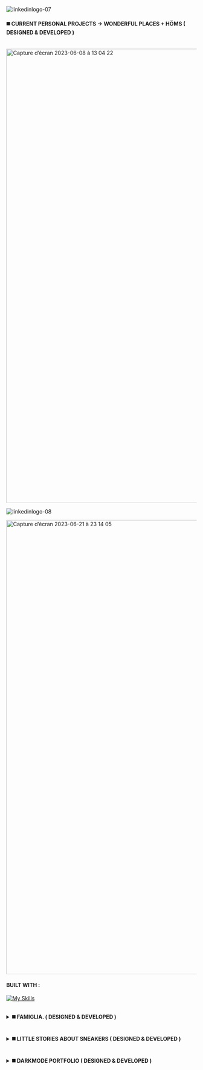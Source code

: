 ![linkedinlogo-07](https://github.com/Alicexplore/Alicexplore/assets/102388803/3171605e-20fb-46f2-8c87-fd888b583778)


<h4><b>◼️ CURRENT PERSONAL PROJECTS → WONDERFUL PLACES + HÖMS ( DESIGNED & DEVELOPED )</b></h4>
 

<br />

<img width="1200px" alt="Capture d’écran 2023-06-08 à 13 04 22" src="https://github.com/Alicexplore/Alicexplore/assets/102388803/3250cce9-e5ba-4c43-a138-b4d9cff8777e">


![linkedinlogo-08](https://github.com/Alicexplore/Alicexplore/assets/102388803/1b6f44eb-716a-4fad-be72-80386cc92055)

<img width="1200px" alt="Capture d’écran 2023-06-21 à 23 14 05" src="https://github.com/Alicexplore/Alicexplore/assets/102388803/7affb696-2e08-4eaa-ad58-2cae9093a0a4">


#### BUILT WITH : 

[![My Skills](https://skillicons.dev/icons?i=ember,js,html,css,scss,nodejs,vscode,github,git)](https://skillicons.dev)


<br />



 
<details>
<summary><b>◼️ FAMIGLIA. ( DESIGNED & DEVELOPED )</b></summary>


<br />

<img width="1200px" alt="Capture d’écran 2023-04-13 à 19 04 53" src="https://user-images.githubusercontent.com/102388803/231833260-6d375913-b7f9-4327-ad5c-4c7c0be734ad.png">

#### BUILT WITH : 

[![My Skills](https://skillicons.dev/icons?i=react,tailwind,vite,js,html,css,vscode,ai,figma,github,git)](https://skillicons.dev)

</details>
  

 <br />
<br />
  
<details>
<summary><b>◼️ LITTLE STORIES ABOUT SNEAKERS ( DESIGNED & DEVELOPED )</b></summary>


<br />

<img width="1200px" alt="Capture d’écran 2023-04-01 à 20 31 27" src="https://user-images.githubusercontent.com/102388803/229308368-be4de66b-c54c-49e5-b453-ba959c44f569.png"> 

#### BUILT WITH : 

[![My Skills](https://skillicons.dev/icons?i=react,tailwind,vite,js,html,css,vscode,ai,figma,github,git)](https://skillicons.dev)

</details>

<br />
<br />

<details>
<summary><b>◼️ DARKMODE PORTFOLIO ( DESIGNED & DEVELOPED )</b></summary>

  <br />


<img width="1200px" alt="Capture d’écran 2023-04-17 à 15 11 43" src="https://user-images.githubusercontent.com/102388803/232495308-237ed876-a45d-4e6a-87df-86891a875ff4.png">

#### BUILT WITH : 

[![My Skills](https://skillicons.dev/icons?i=react,tailwind,vite,js,html,css,vscode,ai,figma,github,git)](https://skillicons.dev)

</details>



<!--
<a href="https://linkedin.com/in/alicebergonhe">
  <img src="https://skillicons.dev/icons?i=linkedin" alt="linkedin" style="width: 50px;">
</a>
<a href="https://twitter.com/alicexplore">
  <img src="https://skillicons.dev/icons?i=twitter" alt="twitter" style="width: 50px;">
</a>
<a href="https://instagram.com/alice_.xplore/">
  <img src="https://skillicons.dev/icons?i=instagram" alt="instagram" style="width: 50px;">
</a>

  -->
